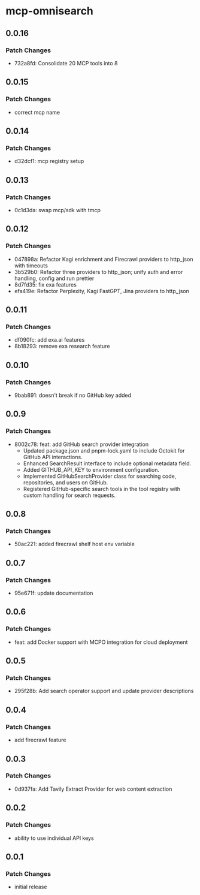 # mcp-omnisearch

## 0.0.16

### Patch Changes

- 732a8fd: Consolidate 20 MCP tools into 8

## 0.0.15

### Patch Changes

- correct mcp name

## 0.0.14

### Patch Changes

- d32dcf1: mcp registry setup

## 0.0.13

### Patch Changes

- 0c1d3da: swap mcp/sdk with tmcp

## 0.0.12

### Patch Changes

- 047898a: Refactor Kagi enrichment and Firecrawl providers to
  http_json with timeouts
- 3b529b0: Refactor three providers to http_json; unify auth and error
  handling, config and run prettier
- 8d7fd35: fix exa features
- efa419e: Refactor Perplexity, Kagi FastGPT, Jina providers to
  http_json

## 0.0.11

### Patch Changes

- df090fc: add exa.ai features
- 8b18293: remove exa research feature

## 0.0.10

### Patch Changes

- 9bab891: doesn't break if no GitHub key added

## 0.0.9

### Patch Changes

- 8002c78: feat: add GitHub search provider integration
  - Updated package.json and pnpm-lock.yaml to include Octokit for
    GitHub API interactions.
  - Enhanced SearchResult interface to include optional metadata
    field.
  - Added GITHUB_API_KEY to environment configuration.
  - Implemented GitHubSearchProvider class for searching code,
    repositories, and users on GitHub.
  - Registered GitHub-specific search tools in the tool registry with
    custom handling for search requests.

## 0.0.8

### Patch Changes

- 50ac221: added firecrawl shelf host env variable

## 0.0.7

### Patch Changes

- 95e671f: update documentation

## 0.0.6

### Patch Changes

- feat: add Docker support with MCPO integration for cloud deployment

## 0.0.5

### Patch Changes

- 295f28b: Add search operator support and update provider
  descriptions

## 0.0.4

### Patch Changes

- add firecrawl feature

## 0.0.3

### Patch Changes

- 0d937fa: Add Tavily Extract Provider for web content extraction

## 0.0.2

### Patch Changes

- ability to use individual API keys

## 0.0.1

### Patch Changes

- initial release
